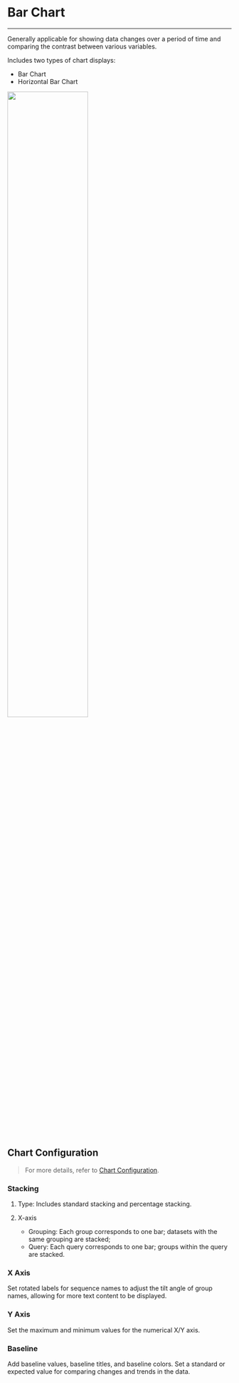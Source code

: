 # Bar Chart
---

Generally applicable for showing data changes over a period of time and comparing the contrast between various variables.

Includes two types of chart displays:

- Bar Chart
- Horizontal Bar Chart

<img src="../../img/bar.png" width="60%" >



## Chart Configuration

> For more details, refer to [Chart Configuration](./chart-config.md).

### Stacking

1. Type: Includes standard stacking and percentage stacking.

2. X-axis

    - Grouping: Each group corresponds to one bar; datasets with the same grouping are stacked;
    - Query: Each query corresponds to one bar; groups within the query are stacked. 

### X Axis

Set rotated labels for sequence names to adjust the tilt angle of group names, allowing for more text content to be displayed.

### Y Axis

Set the maximum and minimum values for the numerical X/Y axis.

### Baseline

Add baseline values, baseline titles, and baseline colors. Set a standard or expected value for comparing changes and trends in the data.
